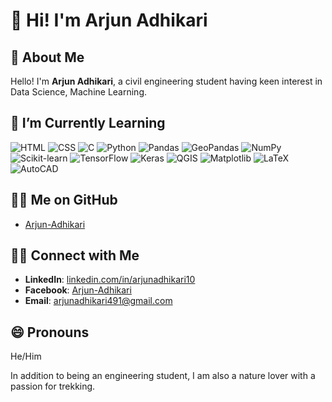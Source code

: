 # 👋 Hi! I'm **Arjun Adhikari**

## 👷 About Me
Hello! I'm **Arjun Adhikari**, a civil engineering student having keen interest in Data Science, Machine Learning.

## 🌱 I’m Currently Learning
![HTML](https://img.shields.io/badge/-HTML5-000?&logo=HTML5)
![CSS](https://img.shields.io/badge/-CSS3-000?&logo=CSS3)
![C](https://img.shields.io/badge/-C-000?&logo=C)
![Python](https://img.shields.io/badge/-Python-000?&logo=Python)
![Pandas](https://img.shields.io/badge/-Pandas-000?&logo=Pandas)
![GeoPandas](https://img.shields.io/badge/-GeoPandas-000?&logo=GeoPandas)
![NumPy](https://img.shields.io/badge/-NumPy-000?&logo=NumPy)
![Scikit-learn](https://img.shields.io/badge/-Scikit--learn-000?&logo=Scikit-learn)
![TensorFlow](https://img.shields.io/badge/-TensorFlow-000?&logo=TensorFlow)
![Keras](https://img.shields.io/badge/-Keras-000?&logo=Keras)
![QGIS](https://img.shields.io/badge/-QGIS-000?&logo=QGIS)
![Matplotlib](https://img.shields.io/badge/-Matplotlib-000?&logo=Matplotlib)
![LaTeX](https://img.shields.io/badge/-LaTeX-000?&logo=LaTeX)
![AutoCAD](https://img.shields.io/badge/-AutoCAD-000?&logo=AutoCAD)

## 👨‍💻 Me on GitHub
- [Arjun-Adhikari](https://github.com/arjunadhikari10)

## 🤝🏻 Connect with Me
- **LinkedIn**: [linkedin.com/in/arjunadhikari10](https://www.linkedin.com/in/arjunadhikari10/)
- **Facebook**: [Arjun-Adhikari](https://www.facebook.com/geneius.b.arjun)
- **Email**: arjunadhikari491@gmail.com

## 😄 Pronouns
He/Him

In addition to being an engineering student, I am also a nature lover with a passion for trekking.
